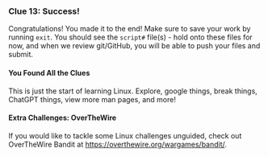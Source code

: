 ### Clue 13: Success! ###

Congratulations! You made it to the end!
Make sure to save your work by running `exit`. You should see the `script#` file(s) - hold onto these files for now, and when we review git/GitHub, you will be able to push your files and submit.

#### You Found All the Clues ####

This is just the start of learning Linux. Explore, google things, break things,
ChatGPT things, view more man pages, and more!

#### Extra Challenges: OverTheWire

If you would like to tackle some Linux challenges unguided, check out
OverTheWire Bandit at https://overthewire.org/wargames/bandit/.